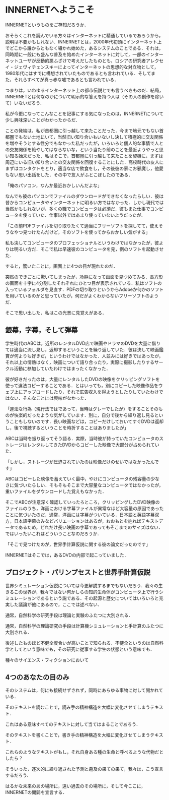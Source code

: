 # INNERNETへようこそ

INNERNETというものをご存知だろうか．

おそらくこれを読んでいる方々はインターネットに精通しているであろうから，説明は不要かもしれない．INNERNETとは，2000年代初頭にインターネット上でどこから誰からともなく囁かれ始めた，あるシステムのことである．それは，同時期に一般にも盛んな普及を始めたインターネットに対して，一部のインターネットユーザが反動的悪ふざけで考えだしたものとも，ロシアの研究者アレクセイ・ジェヴィチェンスキーによってインターネットの思想的な対立物として，1980年代にはすでに構想されていたものであるとも言われている．そしてまた，それらすべてが真っ赤な嘘であるとも言われている．

つまりは，いわゆるインターネット上の都市伝説とでも言うべきものだ．結局，INNERNETとは何なのかについて明示的な答えを持つ人は（その人の創作を除いて）いないだろう．

私が今更になってこんなことを記事にする気になったのは，INNERNETについて少し興味深いことがわかったからだ．

ことの発端は，私が首都圏に引っ越して来たことだった．今まで地元でもない首都圏でもない土地にいて，当然旧い知り合いもいないし決して積極的に交友関係を増やそうとする性分でもなかった私だったが，いろいろと個人的な事情で人との交友関係を絶やしてはならないな，という当たり前のことを最近ようやっと思い知る始末だった．私はそこで，首都圏に引っ越して来たことを契機に，まずは周辺にいる旧い知り合いとの交友関係を回復することにした．高校時代の友人にまずはコンタクトをとり，適当な店で飲食をし，その後彼の家にお邪魔し，他愛もない思い出話をした．その中で友人がふとこぼしたのである．

「俺のパソコン，なんか最近おかしいんだよな」

なんでも彼のパソコンでファイルのダウンロードができなくなったらしい．彼は昔からコンピュータやインターネットに明るい方ではなかった．しかし現代では当然かもしれないが，多くの職でコンピュータは必須だ．彼もまた仕事でコンピュータを使っていた．仕事以外ではあまり使っていないようだったが．

「この前PDFファイルを切り取りたくて適当にフリーソフトを探してて，使えそうなやつ見つけたんだけど，そのソフトを使ってからおかしい気がする」

私も決してコンピュータのプロフェッショナルというわけではなかったが，彼よりは明るい方だ．そこで私は早速彼のコンピュータを見，例のソフトを起動させた．

すると，驚いたことに，画面上に4つの目が現れたのだ．

突然のできごとに驚いてしまったが，冷静になって画面を見つめてみる．長方形の画面を十字に4分割したそれぞれにひとつ目が表示されている．私はソフトの入っているフォルダを見直す．PDFの切り取りというからAdobeか何かのソフトを用いているのかと思っていたが，何だがよくわからないフリーソフトのようだ．

そこで思い出した．私はこの光景に見覚えがある．

## 銀幕，字幕，そして弾幕
学生時代のABCは，近所のレンタルDVD店で映画やドラマのDVDを大量に借りては適当に流し見し，返却するということを繰り返していた．彼は決して映画鑑賞が何よりも好きだ，というわけではなかった．人並みには好きではあったが，それ以上の情熱はなく，映画について語り合ったり，実際に撮影したりするサークル活動に参加していたわけではまったくなかった．

彼が好きだったのは，大量にレンタルしたDVDの映像をクリッピングソフトを使って違法コピーすることである．とはいっても，別にコピーした映像作品をウェブ上にアップロードしたり，それで広告収入を得ようとしたりしていたわけではない．そんなことには興味がなかった．

「違法な行為（現行法ではであって，当時はグレーでしたが）をすることそのものが快楽的だったような気がしています．別に，自分で後から繰り返し見るということもしないのです．長い映画などは，コピーだけしておいてすぐDVDは返却し，後で視聴するということを時折することはありましたが」

ABCは当時を振り返ってそう語る．実際，当時彼が持っていたコンピュータのストレージはレンタルしてきたDVDからコピーした映像で大部分が占められていた．

「しかし，ストレージが圧迫されていたのは映像だけのせいではなかったんです」

ABCはコピーした映像を蓄えていく最中，やけにコンピュータの残容量の少なさに気づいたらしい．そもそもそこまで大容量なコンピュータではなかったが，重いファイルをダウンロードした覚えもなかった．

そこでABCが注意深く確認していったろところ，クリッピングしたDVD映像のファイルのうち，洋画における字幕ファイルが異常なほど大容量の原因であったことに気づいたのだ．通常，洋画には字幕がついている．日本語と英語字幕双方，日本語字幕のみなどバリエーションはあるが，おおもとを辿ればテキストデータであるため，どれだけ長い映画の字幕であってもそこまでのサイズはない．ではいったいこれはどういうことなのだろうか．

「そこで見つけたのが，世界手計算仮説に関する彼の論文だったのです」

INNERNETはそこでは，あるDVDの内部で起こっていました．

## プロジェクト・パリンプセストと世界手計算仮説
世界シミュレーション仮説については今更解説するまでもないだろう．我々の生きるこの世界が，我々ではない何かしらの知的生命体がコンピュータ上で行うシミュレーションであるという説である．その起源と歴史についてはいろいろと充実した議論が他にあるので，ここでは述べない．

通常，自然科学の研究手段は理論と実験のふたつに大別される．

通常，自然科学の理論研究の手段は計算機シミュレーションと手計算のふたつに大別される．

後述したものほど不健全度合いが高いことで知られる．不健全というのは自然科学としてという意味でも，その研究に従事する学生の状態という意味でも．

種々のサイエンス・フィクションにおいて

## 4つのあなたの目のみ
そのシステムは，何にも接続せずされず，同時にあらゆる事物に対して開かれている．

そのテキストを読むことで，読み手の精神構造を大幅に変化させてしまうテキスト．

これはある意味すべてのテキストに対して当てはまることであろう．

そのテキストを書くことで，書き手の精神構造を大幅に変化させてしまうテキスト．

これらのようなテキストがもし，それ自身ある種の生命と呼べるような代物だとしたら？

そういった，逐次的に繰り返された予測と遡及の果ての果て，我々は，こう宣言するだろう．

はるかな未来のあの場所に，遠い過去のその場所に，そして今ここに，INNERNETの開闢を宣言する．
